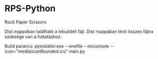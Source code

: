 # RPS-Python
Rock Paper Scissors

Dist mappában található a lebuildelt fájl. Dist mappában lévő összes fájlra szüksége van a futtatáshoz.

Build parancs:
pyinstaller.exe --onefile --noconsole --icon="media\iconRounded.ico" main.py
